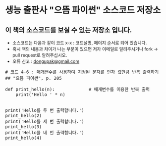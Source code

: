 # 생능 출판사 "으뜸 파이썬" 소스코드 저장소
## 이 책의 소스코드를 보실 수 있는 저장소 입니다.

- 소스코드는 다음과 같이 코드 x-x : 코드설명, 페이지 순서로 되어 있습니다.
- 혹시 책의 내용과 차이가 나는 부분이 있으면 저자 이메일로 알려주시거나 fork -> pull request로 알려주십시오.
- 오류 신고 : dongupak@gmail.com
<pre>
# 코드 4-6 : 매개변수를 사용하여 지정된 문자를 인자 값만큼 반복 출력하기
## "으뜸 파이썬", p. 205

def print_hello(n):             # 매개변수를 이용한 반복 출력
    print('Hello ' * n)


print('Hello를 두 번 출력합니다.')
print_hello(2)
print('Hello를 세 번 출력합니다.')
print_hello(3)
print('Hello를 네 번 출력합니다.')
print_hello(4)
<pre>
